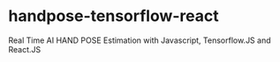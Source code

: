 # handpose-tensorflow-react
Real Time AI HAND POSE Estimation with Javascript, Tensorflow.JS and React.JS
